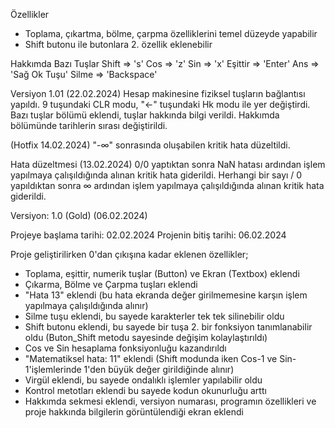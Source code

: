 Özellikler
  - Toplama, çıkartma, bölme, çarpma özelliklerini temel düzeyde yapabilir
  - Shift butonu ile butonlara 2. özellik eklenebilir

Hakkımda
  Bazı Tuşlar
    Shift      =>    's' 
    Cos        =>    'z' 
    Sin        =>    'x' 
    Eşittir    =>    'Enter' 
    Ans        =>    'Sağ Ok Tuşu'
    Silme      =>    'Backspace'

Versiyon 1.01 (22.02.2024)
     Hesap makinesine fiziksel tuşların bağlantısı yapıldı.
     9 tuşundaki CLR modu, "<-" tuşundaki Hk modu ile yer değiştirdi.
     Bazı tuşlar bölümü eklendi, tuşlar hakkında bilgi verildi.
     Hakkımda bölümünde tarihlerin sırası değiştirildi.

(Hotfix 14.02.2024) "-∞" sonrasında oluşabilen kritik hata düzeltildi.

Hata düzeltmesi (13.02.2024)
     0/0 yaptıktan sonra NaN hatası ardından işlem yapılmaya çalışıldığında alınan kritik hata giderildi.
     Herhangi bir sayı / 0 yapıldıktan sonra ∞ ardından işlem yapılmaya çalışıldığında alınan kritik hata giderildi.

Versiyon: 1.0 (Gold) (06.02.2024)

Projeye başlama tarihi: 02.02.2024
Projenin bitiş  tarihi:       06.02.2024

Proje geliştirilirken 0'dan çıkışına kadar eklenen özellikler;

-    Toplama, eşittir, numerik tuşlar (Button) ve Ekran (Textbox) eklendi
-    Çıkarma, Bölme ve Çarpma tuşları eklendi
-    "Hata 13" eklendi (bu hata ekranda değer girilmemesine karşın işlem yapılmaya çalışıldığında alınır)
-    Silme tuşu eklendi, bu sayede karakterler tek tek silinebilir oldu
-    Shift butonu eklendi, bu sayede bir tuşa 2. bir fonksiyon tanımlanabilir oldu (Buton_Shift metodu sayesinde değişim kolaylaştırıldı)
-    Cos ve Sin hesaplama fonksiyonluğu kazandırıldı
-    "Matematiksel hata: 11" eklendi (Shift modunda iken Cos-1 ve Sin-1'işlemlerinde 1'den büyük değer girildiğinde alınır)
-    Virgül eklendi, bu sayede ondalıklı işlemler yapılabilir oldu
-    Kontrol metotları eklendi bu sayede kodun okunurluğu arttı
-    Hakkımda sekmesi eklendi, versiyon numarası, programın özellikleri ve proje hakkında bilgilerin görüntülendiği ekran eklendi
